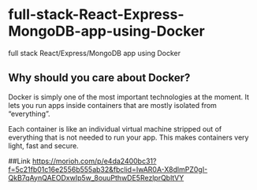 # full-stack-React-Express-MongoDB-app-using-Docker
full stack React/Express/MongoDB app using Docker

## Why should you care about Docker?
Docker is simply one of the most important technologies at the moment. It lets you run apps inside containers that are mostly isolated from “everything”.

Each container is like an individual virtual machine stripped out of everything that is not needed to run your app. This makes containers very light, fast and secure.


##Link
https://morioh.com/p/e4da2400bc31?f=5c21fb01c16e2556b555ab32&fbclid=IwAR0A-X8dlmPZ0gI-QkB7qAynQAEODxwIp5w_8ouuPthwDE5RezlprQbltVY
